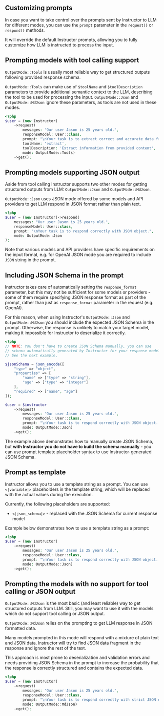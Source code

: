 ## Customizing prompts

In case you want to take control over the prompts sent by Instructor
to LLM for different modes, you can use the `prompt` parameter in the
`request()` or `respond()` methods.

It will override the default Instructor prompts, allowing you to fully
customize how LLM is instructed to process the input.


## Prompting models with tool calling support

`OutputMode::Tools` is usually most reliable way to get structured outputs following
provided response schema.

`OutputMode::Tools` can make use of `$toolName` and `$toolDescription` parameters
to provide additional semantic context to the LLM, describing the tool to be used
for processing the input. `OutputMode::Json` and `OutputMode::MdJson` ignore these parameters,
as tools are not used in these modes.

```php
<?php
$user = (new Instructor)
    ->request(
        messages: "Our user Jason is 25 years old.",
        responseModel: User::class,
        prompt: "\nYour task is to extract correct and accurate data from the messages using provided tools.\n",
        toolName: 'extract',
        toolDescription: 'Extract information from provided content',
        mode: OutputMode::Tools)
    ->get();
```


## Prompting models supporting JSON output

Aside from tool calling Instructor supports two other modes for getting structured
outputs from LLM: `OutputMode::Json` and `OutputMode::MdJson`.

`OutputMode::Json` uses JSON mode offered by some models and API providers to get LLM
respond in JSON format rather than plain text.

```php
<?php
$user = (new Instructor)->respond(
    messages: "Our user Jason is 25 years old.",
    responseModel: User::class,
    prompt: "\nYour task is to respond correctly with JSON object.",
    mode: OutputMode::Json
);
```
Note that various models and API providers have specific requirements
on the input format, e.g. for OpenAI JSON mode you are required to include
`JSON` string in the prompt.


## Including JSON Schema in the prompt

Instructor takes care of automatically setting the `response_format`
parameter, but this may not be sufficient for some models or providers -
some of them require specifying JSON response format as part of the
prompt, rather than just as `response_format` parameter in the request
(e.g. OpenAI).

For this reason, when using Instructor's `OutputMode::Json` and `OutputMode::MdJson`
you should include the expected JSON Schema in the prompt. Otherwise, the
response is unlikely to match your target model, making it impossible for
Instructor to deserialize it correctly.

```php
<?php
// NOTE: You don't have to create JSON Schema manually, you can use
// schema automatically generated by Instructor for your response model.
// See the next example.

$jsonSchema = json_encode([
    "type" => "object",
    "properties" => [
        "name" => ["type" => "string"],
        "age" => ["type" => "integer"]
    ],
    "required" => ["name", "age"]
]);

$user = $instructor
    ->request(
        messages: "Our user Jason is 25 years old.",
        responseModel: User::class,
        prompt: "\nYour task is to respond correctly with JSON object. Response must follow JSONSchema: $jsonSchema\n",
        mode: OutputMode::Json)
    ->get();
```

The example above demonstrates how to manually create JSON Schema, but
**with Instructor you do not have to build the schema manually** - you can use prompt
template placeholder syntax to use Instructor-generated JSON Schema.


## Prompt as template

Instructor allows you to use a template string as a prompt. You can use
`<|variable|>` placeholders in the template string, which will be replaced
with the actual values during the execution.

Currently, the following placeholders are supported:
 - `<|json_schema|>` - replaced with the JSON Schema for current response model

Example below demonstrates how to use a template string as a prompt:

```php
<?php
$user = (new Instructor)
    ->request(
        messages: "Our user Jason is 25 years old.",
        responseModel: User::class,
        prompt: "\nYour task is to respond correctly with JSON object. Response must follow JSONSchema:\n<|json_schema|>\n",
        mode: OutputMode::Json)
    ->get();
```


## Prompting the models with no support for tool calling or JSON output

`OutputMode::MdJson` is the most basic (and least reliable) way to get structured
outputs from LLM. Still, you may want to use it with the models which do not
support tool calling or JSON output.

`OutputMode::MdJson` relies on the prompting to get LLM response in JSON formatted data.

Many models prompted in this mode will respond with a mixture of plain text and JSON
data. Instructor will try to find JSON data fragment in the response and ignore
the rest of the text.

This approach is most prone to deserialization and validation errors and needs
providing JSON Schema in the prompt to increase the probability that the response
is correctly structured and contains the expected data.

```php
<?php
$user = (new Instructor)
    ->request(
        messages: "Our user Jason is 25 years old.",
        responseModel: User::class,
        prompt: "\nYour task is to respond correctly with strict JSON object containing extracted data within a ```json {} ``` codeblock. Object must validate against this JSONSchema:\n<|json_schema|>\n",
        mode: OutputMode::MdJson)
    ->get();
```
